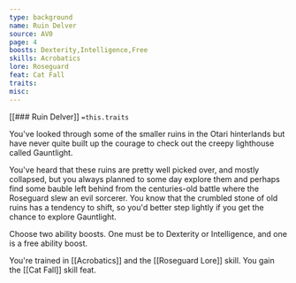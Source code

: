 ```yaml
---
type: background
name: Ruin Delver 
source: AV0
page: 4
boosts: Dexterity,Intelligence,Free
skills: Acrobatics
lore: Roseguard
feat: Cat Fall
traits: 
misc: 
---
```


[[### Ruin Delver]]
`=this.traits`


You've looked through some of the smaller ruins in the Otari hinterlands but have never quite built up the courage to check out the creepy lighthouse called Gauntlight.

You've heard that these ruins are pretty well picked over, and mostly collapsed, but you always planned to some day explore them and perhaps find some bauble left behind from the centuries-old battle where the Roseguard slew an evil sorcerer. You know that the crumbled stone of old ruins has a tendency to shift, so you'd better step lightly if you get the chance to explore Gauntlight.

Choose two ability boosts. One must be to Dexterity or Intelligence, and one is a free ability boost.

You're trained in [[Acrobatics]] and the [[Roseguard Lore]] skill. You gain the [[Cat Fall]] skill feat.


